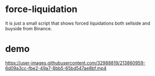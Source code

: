 # force-liquidation
It is just a small script that shows forced liquidations both sellside and buyside from Binance.
# demo
https://user-images.githubusercontent.com/32988819/213860959-6d09a3cc-fbe2-49a7-8bb5-65bd547ae8bf.mp4

